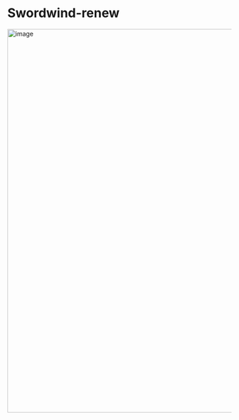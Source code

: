 # Swordwind-renew

<img width="862" alt="image" src="https://github.com/bighk95/swordwind-renew/assets/117927349/1a965553-e4cd-46a8-a523-cf9682261b3b">
